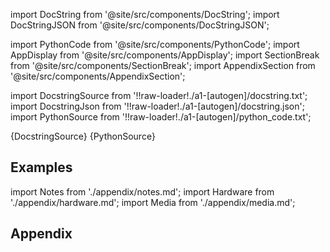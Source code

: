 
[//]: # (Custom component imports)

import DocString from '@site/src/components/DocString';
import DocStringJSON from '@site/src/components/DocStringJSON';

import PythonCode from '@site/src/components/PythonCode';
import AppDisplay from '@site/src/components/AppDisplay';
import SectionBreak from '@site/src/components/SectionBreak';
import AppendixSection from '@site/src/components/AppendixSection';

[//]: # (Docstring)

import DocstringSource from '!!raw-loader!./a1-[autogen]/docstring.txt';
import DocstringJson from '!!raw-loader!./a1-[autogen]/docstring.json';
import PythonSource from '!!raw-loader!./a1-[autogen]/python_code.txt';

<DocString>{DocstringSource}</DocString>
<DocStringJSON data={DocstringJson} />
<PythonCode GLink='TRANSFORMERS/SIGNAL_PROCESSING/FFT/FFT.py'>{PythonSource}</PythonCode>

<SectionBreak />

    

[//]: # (Examples)

## Examples

<AppDisplay 
  GLink='TRANSFORMERS/SIGNAL_PROCESSING/FFT'
  nodeLabel='FFT'>
</AppDisplay>

<SectionBreak />

    

[//]: # (Appendix)

import Notes from './appendix/notes.md';
import Hardware from './appendix/hardware.md';
import Media from './appendix/media.md';

## Appendix

<AppendixSection index={0} folderPath='nodes/TRANSFORMERS/SIGNAL_PROCESSING/FFT/appendix/'><Notes /></AppendixSection>
<AppendixSection index={1} folderPath='nodes/TRANSFORMERS/SIGNAL_PROCESSING/FFT/appendix/'><Hardware /></AppendixSection>
<AppendixSection index={2} folderPath='nodes/TRANSFORMERS/SIGNAL_PROCESSING/FFT/appendix/'><Media /></AppendixSection>



